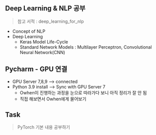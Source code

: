 ## Deep Learning & NLP 공부

> 참고 서적 : deep_learning_for_nlp

- Concept of NLP
- Deep Learning
  - Keras Model Life-Cycle
  - Standard Network Models : Multilayer Perceptron, Convolutional Neural Network(CNN)



## Pycharm - GPU 연결

- GPU Server 7,8,9 --> connected
- Python 3.9 install --> Sync with GPU Server 7
  - Owhen이 진행하는 과정을 눈으로 따라가다 보니 아직 정리가 잘 안 됨
  - 직접 해보면서 Owhen에게 물어보기 



## Task

> PyTorch 기본 내용 공부하기
